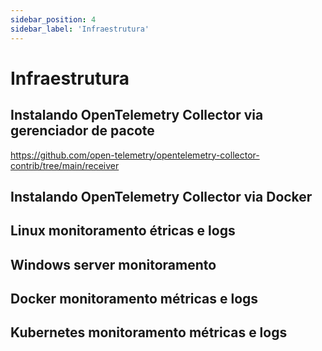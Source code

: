 ```yaml
---
sidebar_position: 4
sidebar_label: 'Infraestrutura'
---
```


# Infraestrutura

## Instalando OpenTelemetry Collector via gerenciador de pacote

https://github.com/open-telemetry/opentelemetry-collector-contrib/tree/main/receiver

##  Instalando OpenTelemetry Collector via Docker

## Linux monitoramento étricas e logs

## Windows server monitoramento

## Docker monitoramento métricas e logs

## Kubernetes monitoramento métricas e logs

